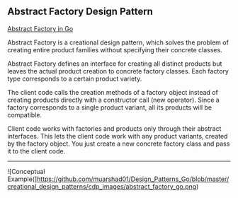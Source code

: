 
## Abstract Factory Design Pattern

[Abstract Factory in Go](https://refactoring.guru/design-patterns/abstract-factory/go/example)

Abstract Factory is a creational design pattern, which solves the problem of creating entire product families without specifying their concrete classes.

Abstract Factory defines an interface for creating all distinct products but leaves the actual product creation to concrete factory classes. Each factory type corresponds to a certain product variety.

The client code calls the creation methods of a factory object instead of creating products directly with a constructor call (new operator). Since a factory corresponds to a single product variant, all its products will be compatible.

Client code works with factories and products only through their abstract interfaces. This lets the client code work with any product variants, created by the factory object. You just create a new concrete factory class and pass it to the client code.

***

![Conceptual Example(]https://github.com/muarshad01/Design_Patterns_Go/blob/master/creational_design_patterns/cdp_images/abstract_factory_go.png)
